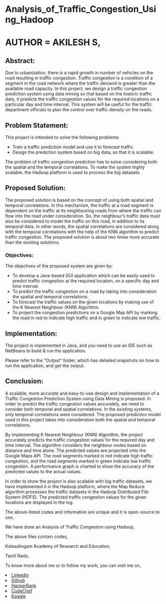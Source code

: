 # Analysis_of_Traffic_Congestion_Using_Hadoop

# AUTHOR = AKILESH S,

## Abstract:

Due to urbanization, there is a rapid growth in number of vehicles on the road resulting in traffic congestion. Traffic congestion is a condition of a segment in the road network where the traffic demand is greater than the available road capacity. In this project, we design a traffic congestion prediction system using data mining so that based on the historic traffic data, it predicts the traffic congestion values for the required locations on a particular day and time interval. This system will be useful for the traffic department officials to plan the control over traffic density on the roads. 

## Problem Statement:

This project is intended to solve the following problems:

*	Train a traffic prediction model and use it to forecast traffic.
*	Design the prediction system based on big data, so that it is scalable. 

The problem of traffic congestion prediction has to solve considering both the spatial and the temporal correlations. To make the system highly scalable, the Hadoop platform is used to process the big datasets.

## Proposed Solution:

The proposed solution is based on the concept of using both spatial and temporal correlations. In this mechanism, the traffic at a road segment is dependent on the traffic at its neighbouring roads from where the traffic can flow into the road under consideration. So, the neighbour’s traffic data must also be considered to model the traffic on this road, in addition to its temporal data. In other words, the spatial correlations are considered along with the temporal correlations with the help of the KNN algorithm to predict traffic congestion. The proposed solution is about two times more accurate than the existing solutions.

### Objectives:

The objectives of the proposed system are given by:

* To develop a Java-based GUI application which can be easily used to predict traffic congestion at the required location, on a specific day and time interval. 
* To predict the traffic congestion on a road by taking into consideration the spatial and temporal correlations. 
* To forecast the traffic values on the given locations by making use of the K Nearest Neighbour (KNN) Algorithm.
* To project the congestion predictions on a Google Map API by marking the road in red to indicate high traffic and in green to indicate low traffic.

## Implementation:

The project is implemented in Java, and you need to use an IDE such as NetBeans to build & run the application.

Please refer to the "Output" folder, which has detailed snapshots on how to run the application, and get the output.

## Conclusion:

A scalable, more accurate and easy-to-use design and implementation of a Traffic Congestion Prediction System using Data Mining is proposed. In order to predict the traffic congestion values accurately, we need to consider both temporal and spatial correlations. In the existing systems, only temporal correlations were considered. The proposed prediction model used in this project takes into consideration both the spatial and temporal correlations. 

By implementing K Nearest Neighbour (KNN) Algorithm, the project accurately predicts the traffic congestion values for the required day and time interval. The algorithm considers the neighbour nodes based on distance and time alone. The predicted values are projected onto the Google Maps API. The road segments marked in red indicate high traffic congestion, and the road segments marked in green indicate low traffic congestion. A performance graph is charted to show the accuracy of the predicted values to the actual values.

In order to show the project is also scalable with big traffic datasets, we have implemented it in the Hadoop platform, where the Map Reduce algorithm processes the traffic datasets in the Hadoop Distributed File System (HDFS). The predicted traffic congestion values for the given locations are displayed in the log.

The above-listed codes and information are unique and it is open-source to use,

We have done an Analysis of Traffic Congestion using Hadoop,

The above files contain codes,

Kalasalingam Academy of Research and Education,

Tamil Nadu.

To know more about me or to follow my work, you can visit me on,

<li><a href="http://www.linkedin.com/in/Akilesh--S">LinkedIn</a> 
<li><a href="https://github.com/AkileshSaravanan">Github</a> 
<li><a href="https://www.hackerrank.com/Akilesh_RMS">HackerRank</a> 
<li><a href="https://www.codechef.com/users/akilesh_lays">CodeChef</a> 
<li><a href="https://www.kaggle.com/akilesh23">Kaggle</a>   
